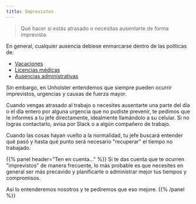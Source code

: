```yaml
---
title: Imprevistos
---
```


> Qué hacer si estás atrasado o necesitas ausentarte de forma imprevista.

En general, cualquier ausencia debiese enmarcarse dentro de las políticas de:

* [Vacaciones](../vacaciones)
* [Licencias médicas](../licencias)
* [Ausencias administrativas](../ausencias_administrativas)

Sin embargo, en Unholster entendemos que siempre pueden ocurrir imprevistos, urgencias y causas de fuerza mayor.

Cuando vengas atrasado al trabajo o necesites ausentarte una parte del día o el día entero por alguna urgencia que no pudiste prevenir, te pedimos que le informes a tu jefe directamente, idealmente llamándolo a su celular. Si no logras contactarlo, avisa por Slack o a algún compañero de trabajo.

Cuando las cosas hayan vuelto a la normalidad, tu jefe buscará entender qué pasó y hasta qué punto será necesario "recuperar" el tiempo no trabajado.

{{% panel header="Ten en cuenta..." %}}
Si te das cuenta que te ocurren "imprevistos" de manera frecuente, lo más probable es que necesites en general ser más precavido y planificarte o administrar mejor tus tiempos y compromisos.

Así lo entenderemos nosotros y te pediremos que eso mejore.
{{% /panel %}}

